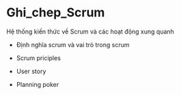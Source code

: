 # Ghi_chep_Scrum
Hệ thống kiến thức về Scrum và các hoạt động xung quanh

- Định nghĩa scrum và vai trò trong scrum

- Scrum priciples

- User story

- Planning poker



